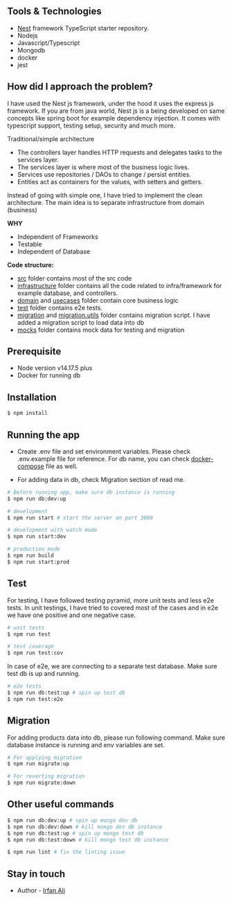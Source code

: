 

## Tools & Technologies
- [Nest](https://github.com/nestjs/nest) framework TypeScript starter repository.
- Nodejs
- Javascript/Typescript
- Mongodb
- docker
- jest


## How did I approach the problem?

I have used the Nest js framework, under the hood it uses the express js framework. If you are from java world, Nest js is a being developed on same concepts like spring boot for example dependency injection.
It comes with typescript support, testing setup, security and much more. 

Traditional/simple architecture
- The controllers layer handles HTTP requests and delegates tasks to the services layer.
- The services layer is where most of the business logic lives.
- Services use repositories / DAOs to change / persist entities.
- Entities act as containers for the values, with setters and getters.

 Instead of going with simple one, I have tried to implement the clean architecture. The main idea is to separate infrastructure from domain (business)

**WHY**
- Independent of Frameworks
- Testable
- Independent of Database

**Code structure:**
- [src](https://github.com/Irfanbsse2060/e-commerce/tree/main/src) folder contains most of the src code
- [infrastructure](https://github.com/Irfanbsse2060/e-commerce/tree/main/src/infrastructure) folder contains all the code related to infra/framework for example database, and controllers.
- [domain](https://github.com/Irfanbsse2060/e-commerce/tree/main/src/domain) and [usecases](https://github.com/Irfanbsse2060/e-commerce/tree/main/src/usecases)  folder contain core business logic
- [test](https://github.com/Irfanbsse2060/e-commerce/tree/main/test) folder contains e2e tests.
- [migration](https://github.com/Irfanbsse2060/e-commerce/tree/main/src/infrastructure/migrations) and [migration.utils](https://github.com/Irfanbsse2060/e-commerce/tree/main/src/infrastructure/migrations-utils) folder contains migration script. I have added a migration script to load data into db
- [mocks](https://github.com/Irfanbsse2060/e-commerce/tree/main/src/mocks) folder contains mock data for testing and migration

## Prerequisite
- Node version v14.17.5 plus
- Docker for running db

## Installation

```bash
$ npm install
```

## Running the app
- Create .env file and set environment variables. Please check .env.example file for reference. For db name, you can check [docker-compose](https://github.com/Irfanbsse2060/e-commerce/blob/main/docker-compose.yml) file as well.

- For adding data in db, check Migration section of read me.
```bash
# Before running app, make sure db instance is running 
$ npm run db:dev:up

# development
$ npm run start # start the server on port 3000

# development with watch mode
$ npm run start:dev
```

```bash
# production mode
$ npm run build
$ npm run start:prod
```

## Test

For testing, I have followed testing pyramid, more unit tests and less e2e tests. 
In unit testings, I have tried to covered most of the cases and in e2e we have one positive and one negative case.

```bash
# unit tests
$ npm run test

# test coverage
$ npm run test:cov
```

In case of e2e, we are connecting to a separate test database. Make sure test db is up and running.
```bash
# e2e tests
$ npm run db:test:up # spin up test db
$ npm run test:e2e


```


## Migration
For adding products data into db, please run following command. Make sure database instance is running and env variables are set.
```bash
# For applying migration 
$ npm run migrate:up

# For reverting migration
$ npm run migrate:down
```


## Other useful commands
```bash
$ npm run db:dev:up # spin up mongo dev db
$ npm run db:dev:down # kill mongo dev db instance
$ npm run db:test:up # spin up mongo test db
$ npm run db:test:down # kill mongo test db instance

$ npm run lint # fix the linting issue
```

## Stay in touch

- Author - [Irfan Ali](https://github.com/Irfanbsse2060)
